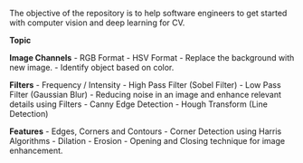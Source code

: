 The objective of the repository is to help software engineers to get started with computer vision and deep learning for CV.

**Topic**

**Image Channels**
    - RGB Format
    - HSV Format
    - Replace the background with new image.
    - Identify object based on color.

**Filters**
    - Frequency / Intensity
    - High Pass Filter (Sobel Filter)
    - Low Pass Filter (Gaussian Blur)
    - Reducing noise in an image and enhance relevant details using Filters
    - Canny Edge Detection
    - Hough Transform (Line Detection)

**Features**
    - Edges, Corners and Contours
    - Corner Detection using Harris Algorithms
    - Dilation 
    - Erosion
    - Opening and Closing technique for image enhancement.